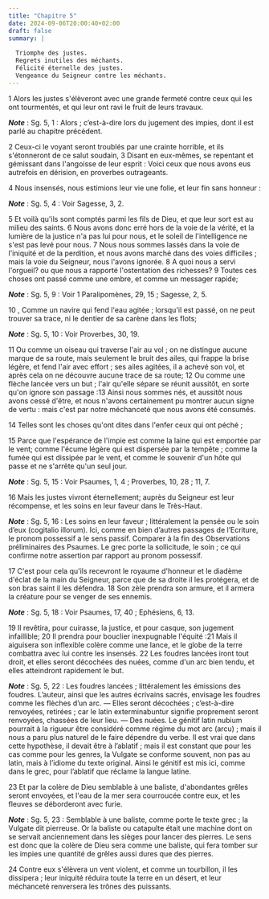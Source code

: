 ```yaml
---
title: "Chapitre 5"
date: 2024-09-06T20:00:40+02:00
draft: false
summary: |
  
  Triomphe des justes.
  Regrets inutiles des méchants.
  Félicité éternelle des justes.
  Vengeance du Seigneur contre les méchants.
---
```



1 Alors les justes s'élèveront avec une grande fermeté contre ceux qui les ont tourmentés, et qui leur ont ravi le fruit de leurs travaux.

***Note*** :  Sg. 5, 1 : Alors ; c’est-à-dire lors du jugement des impies, dont il est parlé au chapitre précédent.

2 Ceux-ci le voyant seront troublés par une crainte horrible, et ils s'étonneront de ce salut soudain, 3 Disant en eux-mêmes, se repentant et gémissant dans l'angoisse de leur esprit : Voici ceux que nous avons eus autrefois en dérision, en proverbes outrageants.


4 Nous insensés, nous estimions leur vie une folie, et leur fin sans honneur :

***Note*** :  Sg. 5, 4 : Voir Sagesse, 3, 2.

5 Et voilà qu'ils sont comptés parmi les fils de Dieu, et que leur sort est au milieu des saints. 6 Nous avons donc erré hors de la voie de la vérité, et la lumière de la justice n'a pas lui pour nous, et le soleil de l'intelligence ne s'est pas levé pour nous. 7 Nous nous sommes lassés dans la voie de l'iniquité et de la perdition, et nous avons marché dans des voies difficiles ; mais la voie du Seigneur, nous l'avons ignorée. 8 A quoi nous a servi l'orgueil? ou que nous a rapporté l'ostentation des richesses? 9 Toutes ces choses ont passé comme une ombre, et comme un messager rapide;

***Note*** :  Sg. 5, 9 : Voir 1 Paralipomènes, 29, 15 ; Sagesse, 2, 5.

10 , Comme un navire qui fend l'eau agitée ; lorsqu'il est passé, on ne peut trouver sa trace, ni le dentier de sa carène dans les flots;

***Note*** :  Sg. 5, 10 : Voir Proverbes, 30, 19.

11 Ou comme un oiseau qui traverse l'air au vol ; on ne distingue aucune marque de sa route, mais seulement le bruit des ailes, qui frappe la brise légère, et fend l'air avec effort ; ses ailes agitées, il a achevé son vol, et après cela on ne découvre aucune trace de sa route; 12 Ou comme une flèche lancée vers un but ; l'air qu'elle sépare se réunit aussitôt, en sorte qu'on ignore son passage :13 Ainsi nous sommes nés, et aussitôt nous avons cessé d'être, et nous n'avons certainement pu montrer aucun signe de vertu : mais c'est par notre méchanceté que nous avons été consumés.


14 Telles sont les choses qu'ont dites dans l'enfer ceux qui ont péché ;


15 Parce que l'espérance de l'impie est comme la laine qui est emportée par le vent; comme l'écume légère qui est dispersée par la tempête ; comme la fumée qui est dissipée par le vent, et comme le souvenir d'un hôte qui passe et ne s'arrête qu'un seul jour.

***Note*** :  Sg. 5, 15 : Voir Psaumes, 1, 4 ; Proverbes, 10, 28 ; 11, 7.

16 Mais les justes vivront éternellement; auprès du Seigneur est leur récompense, et les soins en leur faveur dans le Très-Haut.

***Note*** :  Sg. 5, 16 : Les soins en leur faveur ; littéralement la pensée ou le soin d’eux (cogitalio illorum). Ici, comme en bien d’autres passages de l’Ecriture, le pronom possessif a le sens passif. Comparer à la fin des Observations préliminaires des Psaumes. Le grec porte la sollicitude, le soin ; ce qui confirme notre assertion par rapport au pronom possessif.


17 C'est pour cela qu'ils recevront le royaume d'honneur et le diadème d'éclat de la main du Seigneur, parce que de sa droite il les protégera, et de son bras saint il les défendra. 18 Son zèle prendra son armure, et il armera la créature pour se venger de ses ennemis.

***Note*** :  Sg. 5, 18 : Voir Psaumes, 17, 40 ; Ephésiens, 6, 13.

19 Il revêtira, pour cuirasse, la justice, et pour casque, son jugement infaillible; 20 Il prendra pour bouclier inexpugnable l'équité :21 Mais il aiguisera son inflexible colère comme une lance, et le globe de la terre combattra avec lui contre les insensés. 22 Les foudres lancées iront tout droit, et elles seront décochées des nuées, comme d'un arc bien tendu, et elles atteindront rapidement le but.

***Note*** :  Sg. 5, 22 : Les foudres lancées ; littéralement les émissions des foudres. L’auteur, ainsi que les autres écrivains sacrés, envisage les foudres comme les flèches d’un arc. ― Elles seront décochées ; c’est-à-dire renvoyées, retirées ; car le latin exterminabuntur signifie proprement seront renvoyées, chassées de leur lieu. ― Des nuées. Le génitif latin nubium pourrait à la rigueur être considéré comme régime du mot arc (arcu) ; mais il nous a paru plus naturel de le faire dépendre du verbe. Il est vrai que dans cette hypothèse, il devait être à l’ablatif ; mais il est constant que pour les cas comme pour les genres, la Vulgate se conforme souvent, non pas au latin, mais à l’idiome du texte original. Ainsi le génitif est mis ici, comme dans le grec, pour l’ablatif que réclame la langue latine.

23 Et par la colère de Dieu semblable à une baliste, d'abondantes grêles seront envoyées, et l'eau de la mer sera courroucée contre eux, et les fleuves se déborderont avec furie.

***Note*** :  Sg. 5, 23 : Semblable à une baliste, comme porte le texte grec ; la Vulgate dit pierreuse. Or la baliste ou catapulte était une machine dont on se servait anciennement dans les sièges pour lancer des pierres. Le sens est donc que la colère de Dieu sera comme une baliste, qui fera tomber sur les impies une quantité de grêles aussi dures que des pierres.

24 Contre eux s'élèvera un vent violent, et comme un tourbillon, il les dissipera ; leur iniquité réduira toute la terre en un désert, et leur méchanceté renversera les trônes des puissants.

